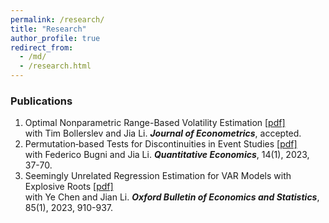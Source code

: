 ```yaml
---
permalink: /research/
title: "Research"
author_profile: true
redirect_from: 
  - /md/
  - /research.html
---
```



### Publications

1. Optimal Nonparametric Range-Based Volatility Estimation [[pdf]](https://lqyjasonlee.github.io/files/decision.pdf) <br>
   with Tim Bollerslev and Jia Li. ***Journal of Econometrics***, accepted.
1. Permutation‐based Tests for Discontinuities in Event Studies [[pdf]](https://lqyjasonlee.github.io/files/quan200248.pdf) <br>
   with Federico Bugni and Jia Li. ***Quantitative Economics***, 14(1), 2023, 37-70.
1. Seemingly Unrelated Regression Estimation for VAR Models with Explosive Roots [[pdf]](https://lqyjasonlee.github.io/files/OBES_SUR.pdf) <br>
   with Ye Chen and Jian Li. ***Oxford Bulletin of Economics and Statistics***, 85(1), 2023, 910-937.
  
<!--- ### Work in Progress -->

  
